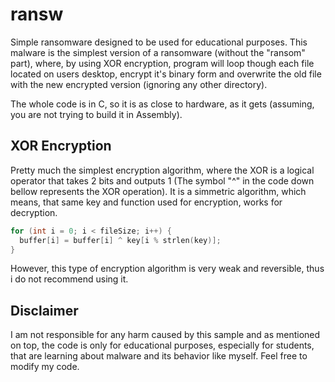 # ransw
Simple ransomware designed to be used for educational purposes. This malware is the simplest version of a ransomware (without the "ransom" part), where, by using XOR encryption, program will loop though each file located on users desktop, encrypt it's binary form and overwrite the old file with the new encrypted version (ignoring any other directory).

The whole code is in C, so it is as close to hardware, as it gets (assuming, you are not trying to build it in Assembly).

## XOR Encryption
Pretty much the simplest encryption algorithm, where the XOR is a logical operator that takes 2 bits and outputs 1 (The symbol "^" in the code down bellow represents the XOR operation). It is a simmetric algorithm, which means, that same key and function used for encryption, works for decryption.

```c
for (int i = 0; i < fileSize; i++) {
  buffer[i] = buffer[i] ^ key[i % strlen(key)];
}
```

However, this type of encryption algorithm is very weak and reversible, thus i do not recommend using it.

## Disclaimer
I am not responsible for any harm caused by this sample and as mentioned on top, the code is only for educational purposes, especially for students, that are learning about malware and its behavior like myself. Feel free to modify my code.
